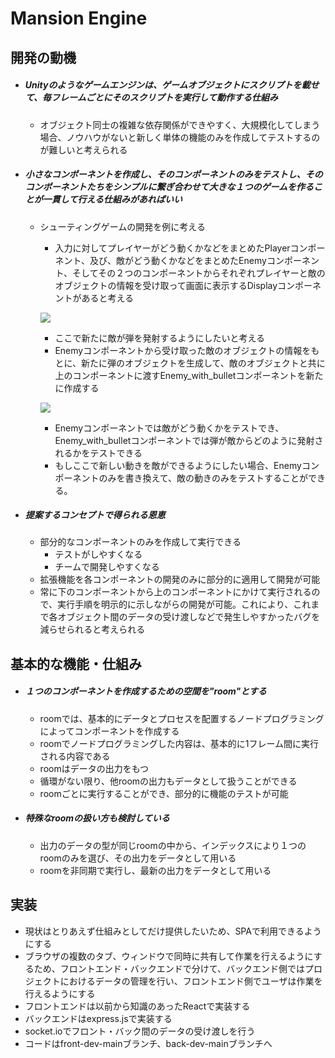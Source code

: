 # Mansion Engine
## 開発の動機
- ##### Unityのようなゲームエンジンは、ゲームオブジェクトにスクリプトを載せて、毎フレームごとにそのスクリプトを実行して動作する仕組み
    - オブジェクト同士の複雑な依存関係ができやすく、大規模化してしまう場合、ノウハウがないと新しく単体の機能のみを作成してテストするのが難しいと考えられる

- ##### 小さなコンポーネントを作成し、そのコンポーネントのみをテストし、そのコンポーネントたちをシンプルに繋ぎ合わせて大きな１つのゲームを作ることが一貫して行える仕組みがあればいい
    - シューティングゲームの開発を例に考える
        - 入力に対してプレイヤーがどう動くかなどをまとめたPlayerコンポーネント、及び、敵がどう動くかなどをまとめたEnemyコンポーネント、そしてその２つのコンポーネントからそれぞれプレイヤーと敵のオブジェクトの情報を受け取って画面に表示するDisplayコンポーネントがあると考える

        ![](https://i.imgur.com/WK9zKnP.png)
        
        - ここで新たに敵が弾を発射するようにしたいと考える
        - Enemyコンポーネントから受け取った敵のオブジェクトの情報をもとに、新たに弾のオブジェクトを生成して、敵のオブジェクトと共に上のコンポーネントに渡すEnemy_with_bulletコンポーネントを新たに作成する
        
        ![](https://i.imgur.com/xiwD7DM.png)
        
        - Enemyコンポーネントでは敵がどう動くかをテストでき、Enemy_with_bulletコンポーネントでは弾が敵からどのように発射されるかをテストできる
        - もしここで新しい動きを敵ができるようにしたい場合、Enemyコンポーネントのみを書き換えて、敵の動きのみをテストすることができる。
 
- ##### 提案するコンセプトで得られる恩恵
    - 部分的なコンポーネントのみを作成して実行できる
        - テストがしやすくなる
        - チームで開発しやすくなる
    - 拡張機能を各コンポーネントの開発のみに部分的に適用して開発が可能
    - 常に下のコンポーネントから上のコンポーネントにかけて実行されるので、実行手順を明示的に示しながらの開発が可能。これにより、これまで各オブジェクト間のデータの受け渡しなどで発生しやすかったバグを減らせられると考えられる

## 基本的な機能・仕組み
- ##### １つのコンポーネントを作成するための空間を"room"とする
    - roomでは、基本的にデータとプロセスを配置するノードプログラミングによってコンポーネントを作成する
    - roomでノードプログラミングした内容は、基本的に1フレーム間に実行される内容である
    - roomはデータの出力をもつ
    - 循環がない限り、他roomの出力もデータとして扱うことができる
    - roomごとに実行することができ、部分的に機能のテストが可能
- ##### 特殊なroomの扱い方も検討している
    - 出力のデータの型が同じroomの中から、インデックスにより１つのroomのみを選び、その出力をデータとして用いる
    - roomを非同期で実行し、最新の出力をデータとして用いる

## 実装
- 現状はとりあえず仕組みとしてだけ提供したいため、SPAで利用できるようにする
- ブラウザの複数のタブ、ウィンドウで同時に共有して作業を行えるようにするため、フロントエンド・バックエンドで分けて、バックエンド側ではプロジェクトにおけるデータの管理を行い、フロントエンド側でユーザは作業を行えるようにする
- フロントエンドは以前から知識のあったReactで実装する
- バックエンドはexpress.jsで実装する
- socket.ioでフロント・バック間のデータの受け渡しを行う
- コードはfront-dev-mainブランチ、back-dev-mainブランチへ
